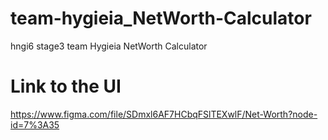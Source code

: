 # team-hygieia_NetWorth-Calculator
hngi6 stage3 team Hygieia NetWorth Calculator

# Link to the UI
https://www.figma.com/file/SDmxl6AF7HCbqFSlTEXwlF/Net-Worth?node-id=7%3A35
